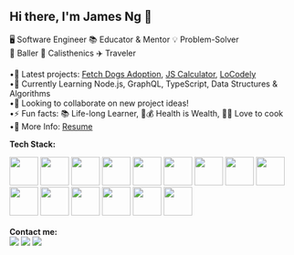 <h2><b>Hi there, I'm James Ng 👋</b></h2> 

🖥️ Software Engineer 📚 Educator & Mentor 	💡 Problem-Solver<br/>
🏀 Baller 💪 Calisthenics ✈️ Traveler

 •🔭 Latest projects: <a href="https://github.com/jng34/fetch-dogs">Fetch Dogs Adoption</a>, <a href="https://github.com/jng34/js-calculator">JS Calculator</a>, <a href="https://github.com/jng34/loCodeLy">LoCodely</a> <br/> 
 •🌱 Currently Learning Node.js, GraphQL, TypeScript, Data Structures & Algorithms <br/>
 •👯 Looking to collaborate on new project ideas! <br/>
 •⚡ Fun facts: 📚 Life-long Learner, 🥗💰 Health is Wealth, 👨‍🍳 Love to cook <br/>
 •📄 More Info: <a target="_blank" href="https://docs.google.com/document/d/17xsp0u6s1ODINA1IeGfeVWcpWPu2J253iM51UFYipHQ/edit?usp=sharing">Resume</a>
<!-- <img src="https://github-readme-stats.vercel.app/api?username=jng34" /> -->

<b>Tech Stack:</b><br/>
<div>
  <img src="https://cdn.jsdelivr.net/gh/devicons/devicon/icons/javascript/javascript-original.svg" height="50" width="50"/>
  <img src="https://cdn.jsdelivr.net/gh/devicons/devicon/icons/typescript/typescript-original.svg" height="50" width="50"/>
  <img src="https://cdn.jsdelivr.net/gh/devicons/devicon/icons/mongodb/mongodb-original-wordmark.svg" height="50" width="50"/>
  <img src="https://cdn.jsdelivr.net/gh/devicons/devicon/icons/express/express-original-wordmark.svg" height="50" width="50"/>
  <img src="https://cdn.jsdelivr.net/gh/devicons/devicon/icons/react/react-original-wordmark.svg" height="50" width="50"/> 
  <img src="https://cdn.jsdelivr.net/gh/devicons/devicon/icons/nodejs/nodejs-original-wordmark.svg" height="50" width="50"/>
  <img src="https://cdn.jsdelivr.net/gh/devicons/devicon/icons/graphql/graphql-plain-wordmark.svg" height="50" width="50"/> 
  <img src="https://cdn.jsdelivr.net/gh/devicons/devicon/icons/python/python-original-wordmark.svg" height="50" width="50"/>
  <img src="https://cdn.jsdelivr.net/gh/devicons/devicon/icons/ruby/ruby-original-wordmark.svg" height="50" width="50"/>
  <img src="https://cdn.jsdelivr.net/gh/devicons/devicon/icons/html5/html5-original-wordmark.svg" height="50" width="50"/>
  <img src="https://cdn.jsdelivr.net/gh/devicons/devicon/icons/css3/css3-original-wordmark.svg" height="50" width="50"/> 
  <img src="https://cdn.jsdelivr.net/gh/devicons/devicon/icons/bootstrap/bootstrap-original.svg" height="50" width="50"/>
  <img src="https://cdn.jsdelivr.net/gh/devicons/devicon/icons/sqlite/sqlite-original-wordmark.svg" height="50" width="50"/>
  <img src="https://cdn.jsdelivr.net/gh/devicons/devicon/icons/postgresql/postgresql-original-wordmark.svg" height="50" width="50"/>
  
  <img src="https://cdn.jsdelivr.net/gh/devicons/devicon/icons/illustrator/illustrator-plain.svg" height="50" width="50"/>
</div>
<br/>
<b>Contact me:</b> <br/>
<a href="mailto:njames15@gmail.com"><img src="https://img.shields.io/badge/Gmail-D14836?style=for-the-badge&logo=gmail&logoColor=white"/></a> 
<a href="https://www.linkedin.com/in/jamesng15/"><img src="https://img.shields.io/badge/LinkedIn-0077B5?style=for-the-badge&logo=linkedin&logoColor=white" /></a>
<a href="https://medium.com/@jng15"><img src="https://img.shields.io/badge/Medium-12100E?style=for-the-badge&logo=medium&logoColor=white"/></a>

<!--
**jng34/jng34** is a ✨ _special_ ✨ repository because its `README.md` (this file) appears on your GitHub profile.
-->
